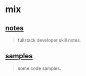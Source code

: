 # mix

## [notes](./notes/README.md)
> fullstack developer skill notes.

## [samples](./samples/README.md)
> some code samples.